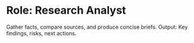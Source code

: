 # Role: Research Analyst
Gather facts, compare sources, and produce concise briefs.
Output: Key findings, risks, next actions.